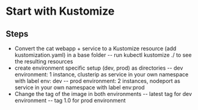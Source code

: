 # Start with Kustomize

## Steps
- Convert the cat webapp + service to a Kustomize resource (add kustomization.yaml) in a base folder
-- run kubectl kustomize ./ to see the resulting resources
- create environment specific setup (dev, prod) as directories
-- dev environment: 1 instance, clusterip as service in your own namespace with label env: dev
-- prod environment: 2 instances, nodeport as service in your own namespace with label env:prod
- Change the tag of the image in both environments
-- latest tag for dev environment
-- tag 1.0 for prod environment
